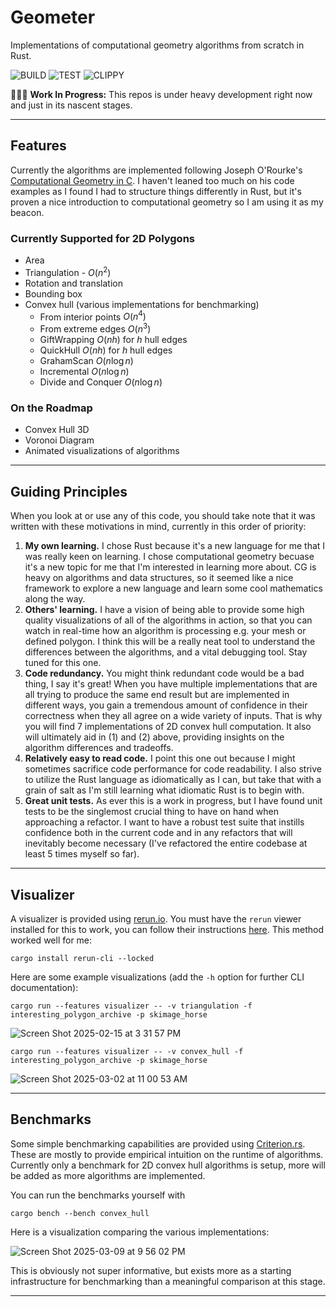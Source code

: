 # Geometer

Implementations of computational geometry algorithms from scratch in Rust.

![BUILD](https://github.com/adamconkey/computational_geometry/actions/workflows/build.yml/badge.svg)
![TEST](https://github.com/adamconkey/computational_geometry/actions/workflows/tests.yml/badge.svg)
![CLIPPY](https://github.com/adamconkey/computational_geometry/actions/workflows/clippy.yml/badge.svg)

🚧👷‍♂️ **Work In Progress:** This repos is under heavy development right now and just in its nascent stages.

---

## Features 

Currently the algorithms are implemented following Joseph O'Rourke's [Computational Geometry in C](https://www.cambridge.org/core/books/computational-geometry-in-c/22A04E03A4BB10C382A1257F64477E1B). I haven't leaned too much on his code examples as I found I had to structure things differently in Rust, but it's proven a nice introduction to computational geometry so I am using it as my beacon.

### Currently Supported for 2D Polygons
- Area
- Triangulation - $O(n^2)$
- Rotation and translation
- Bounding box
- Convex hull (various implementations for benchmarking)
    - From interior points $O(n^4)$
    - From extreme edges $O(n^3)$
    - GiftWrapping $O(nh)$ for $h$ hull edges
    - QuickHull $O(nh)$ for $h$ hull edges
    - GrahamScan $O(n \log n)$
    - Incremental $O(n \log n)$
    - Divide and Conquer $O(n \log n)$

### On the Roadmap
- Convex Hull 3D
- Voronoi Diagram
- Animated visualizations of algorithms

---

## Guiding Principles

When you look at or use any of this code, you should take note that it was written with these motivations in mind, currently in this order of priority:

1. **My own learning.** I chose Rust because it's a new language for me that I was really keen on learning. I chose computational geometry becuase it's a new topic for me that I'm interested in learning more about. CG is heavy on algorithms and data structures, so it seemed like a nice framework to explore a new language and learn some cool mathematics along the way.
2. **Others' learning.** I have a vision of being able to provide some high quality visualizations of all of the algorithms in action, so that you can watch in real-time how an algorithm is processing e.g. your mesh or defined polygon. I think this will be a really neat tool to understand the differences between the algorithms, and a vital debugging tool. Stay tuned for this one.
3. **Code redundancy.** You might think redundant code would be a bad thing, I say it's great! When you have multiple implementations that are all trying to produce the same end result but are implemented in different ways, you gain a tremendous amount of confidence in their correctness when they all agree on a wide variety of inputs. That is why you will find 7 implementations of 2D convex hull computation. It also will ultimately aid in (1) and (2) above, providing insights on the algorithm differences and tradeoffs.
4. **Relatively easy to read code.** I point this one out because I might sometimes sacrifice code performance for code readability. I also strive to utilize the Rust language as idiomatically as I can, but take that with a grain of salt as I'm still learning what idiomatic Rust is to begin with.
5. **Great unit tests.** As ever this is a work in progress, but I have found unit tests to be the singlemost crucial thing to have on hand when approaching a refactor. I want to have a robust test suite that instills confidence both in the current code and in any refactors that will inevitably become necessary (I've refactored the entire codebase at least 5 times myself so far). 

--- 

## Visualizer

A visualizer is provided using [rerun.io](https://rerun.io). You must have the `rerun` viewer installed for this to work, you can follow their instructions [here](https://rerun.io/docs/getting-started/installing-viewer#installing-the-viewer). This method worked well for me:
```shell
cargo install rerun-cli --locked
```

Here are some example visualizations (add the `-h` option for further CLI documentation):

```shell
cargo run --features visualizer -- -v triangulation -f interesting_polygon_archive -p skimage_horse
```

![Screen Shot 2025-02-15 at 3 31 57 PM](https://github.com/user-attachments/assets/6b603bd3-c45b-4451-8c40-6cb0f6928105)


```shell
cargo run --features visualizer -- -v convex_hull -f interesting_polygon_archive -p skimage_horse
```

![Screen Shot 2025-03-02 at 11 00 53 AM](https://github.com/user-attachments/assets/1d10839e-d725-48cc-93c0-5031c9af075d)



---

## Benchmarks

Some simple benchmarking capabilities are provided using [Criterion.rs](https://bheisler.github.io/criterion.rs/book/). These are mostly to provide empirical intuition on the runtime of algorithms. Currently only a benchmark for 2D convex hull algorithms is setup, more will be added as more algorithms are implemented.

You can run the benchmarks yourself with
```shell
cargo bench --bench convex_hull
```

Here is a visualization comparing the various implementations:

![Screen Shot 2025-03-09 at 9 56 02 PM](https://github.com/user-attachments/assets/7181b26b-a220-4710-b7c5-f7ca5794f8a5)

This is obviously not super informative, but exists more as a starting infrastructure for benchmarking than a meaningful comparison at this stage.

---
